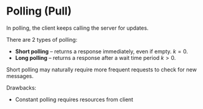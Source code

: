 # Polling (Pull)

In polling, the client keeps calling the server for updates.

There are 2 types of polling:

- **Short polling** – returns a response immediately, even if empty. $k = 0$.
- **Long polling** – returns a response after a wait time period $k > 0$.

Short polling may naturally require more frequent requests to check for new messages.

Drawbacks:
* Constant polling requires resources from client
